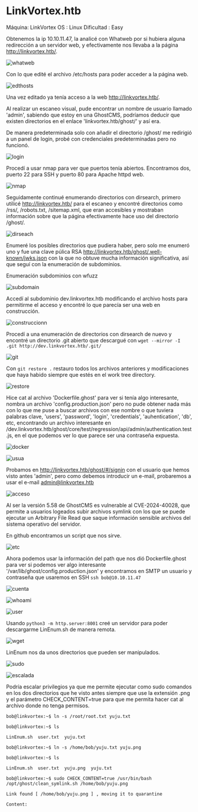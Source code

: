 
# LinkVortex.htb
Máquina: LinkVortex        OS : Linux       Dificultad : Easy

Obtenemos la ip 10.10.11.47, la analicé con Whatweb por si hubiera alguna redirección a un servidor web, y efectivamente nos llevaba a la página http://linkvortex.htb/.

![whatweb](https://github.com/user-attachments/assets/0f64f3ec-0638-4b8b-9041-72c20da13ed8)

Con lo que edité el archivo /etc/hosts para poder acceder a la página web.

![edthosts](https://github.com/user-attachments/assets/2f37e39d-6049-4b61-a932-7d12a4db9771)

Una vez editado ya tenía acceso a la web http://linkvortex.htb/. 


Al realizar un escaneo visual, pude encontrar un nombre de usuario llamado 'admin', sabiendo que estoy en una GhostCMS, podríamos deducir que existen directorios en el enlace 'linkvortex.htb/ghost/' y así era. 



De manera predeterminada solo con añadir el directorio /ghost/ me redirigió a un panel de login, probé con credenciales predeterminadas pero no funcionó.


![login](https://github.com/user-attachments/assets/6c10b61f-ac88-406e-9768-edfa6b01620b)



Procedí a usar nmap para ver que puertos tenía abiertos. Encontramos dos, puerto 22 para SSH y puerto 80 para Apache httpd web.

![nmap](https://github.com/user-attachments/assets/183b2339-79ed-4d44-a400-befc5ccc6c94)


Seguidamente continué enumerando directorios con dirsearch, primero utilicé http://linkvortex.htb/ para el escaneo y encontré directorios como /rss/, /robots.txt, /sitemap.xml, que eran accesibles y mostraban información sobre que la página efectivamente hace uso del directorio /ghost/.


![dirseach](https://github.com/user-attachments/assets/82a15e61-54d2-47da-88fb-2abf8c79f4c5)


Enumeré los posibles directorios que pudiera haber, pero solo me enumeró uno y fue una clave púlica RSA http://linkvortex.htb/ghost/.well-known/jwks.json con la que no obtuve mucha información significativa, así que seguí con la enumeración de subdominios.


Enumeración subdominios con wfuzz

![subdomain](https://github.com/user-attachments/assets/046f2fce-7e5a-4f92-9254-f4de52b8a8cf)


Accedí al subdominio dev.linkvortex.htb modificando el archivo hosts para permitirme el acceso y encontré lo que parecía ser una web en construcción.



![construccionn](https://github.com/user-attachments/assets/ad3cdde3-bac0-4557-b799-c8e6f45a630a)





Procedí a una enumeración de directorios con dirsearch de nuevo y encontré un directorio .git abierto que descargué con `wget --mirror -I .git http://dev.linkvortex.htb/.git/`


![git](https://github.com/user-attachments/assets/9c559044-fd09-44e4-bbe2-8b1ba7dd1b30)




Con `git restore .` restauro todos los archivos anteriores y modificaciones que haya habido siempre que estés en el work tree directory.

![restore](https://github.com/user-attachments/assets/c62b27bf-3514-45c5-aa9f-5d3243976204)

Hice cat al archivo 'Dockerfile.ghost' para ver si tenía algo interesante, nombra un archivo 'config.production.json' pero no pude obtener nada más con lo que me puse a buscar archivos con ese nombre o que tuviera palabras clave, 'users', 'password', 'login', 'credentials', 'auhentication', 'db', etc, encontrando un archivo interesante en /dev.linkvortex.htb/ghost/core/test/regression/api/admin/authentication.test.js, en el que podemos ver lo que parece ser una contraseña expuesta. 

![docker](https://github.com/user-attachments/assets/dd1c963d-c23c-4c7c-9032-acc023fcf717)


![usua](https://github.com/user-attachments/assets/96297677-7930-4f35-9260-14316d69f780)


Probamos en http://linkvortex.htb/ghost/#/signin con el usuario que hemos visto antes 'admin', pero como debemos introducir un e-mail, probaremos a usar el e-mail admin@linkvortex.htb

![acceso](https://github.com/user-attachments/assets/1b5fbd7e-f631-4272-8812-13490035c95d)


Al ser la versión 5.58 de GhostCMS es vulnerable al CVE-2024-40028, que permite a usuarios logeados subir archivos symlink con los que se puede ejecutar un Arbitrary File Read que saque información sensible archivos del sistema operativo del servidor.


En github encontramos un script que nos sirve. 

![etc](https://github.com/user-attachments/assets/4fa73557-9983-4205-bdc7-6a23deeab235)

Ahora podemos usar la información del path que nos dió Dockerfile.ghost para ver si podemos ver algo interesante '/var/lib/ghost/config.production.json' y encontramos en SMTP un usuario y contraseña que usaremos en
SSH `ssh bob@10.10.11.47`

![cuenta](https://github.com/user-attachments/assets/cf4cf122-bcf1-4c1c-8b5b-76d24a65c48c)

![whoami](https://github.com/user-attachments/assets/96a8a98c-7b4a-4550-98e8-0606964cfe99)

![user](https://github.com/user-attachments/assets/d4c991b1-e3a1-4f84-b9c9-147575d0fef5)

Usando `python3 -m http.server:8001` creé un servidor para poder descargarme LinEnum.sh de manera remota.

![wget](https://github.com/user-attachments/assets/6c245e50-df8c-4d57-b30f-acbe14fc0d79)

LinEnum nos da unos directorios que pueden ser manipulados.

![sudo](https://github.com/user-attachments/assets/8212ab6e-ab5b-4bec-992c-12735aefbf81)

![escalada](https://github.com/user-attachments/assets/eb284522-13e9-42cb-92a2-3c5bef5269ba)

Podría escalar privilegios ya que me permite ejecutar como sudo comandos en los dos directorios que he visto antes siempre que use la extensión .png y el parámetro CHECK_CONTENT=true para que me permita hacer cat
al archivo donde no tenga permisos.



`bob@linkvortex:~$ ln -s /root/root.txt yuju.txt`


`bob@linkvortex:~$ ls`


`LinEnum.sh  user.txt  yuju.txt`


`bob@linkvortex:~$ ln -s /home/bob/yuju.txt yuju.png`


`bob@linkvortex:~$ ls`


`LinEnum.sh  user.txt  yuju.png  yuju.txt`


`bob@linkvortex:~$ sudo CHECK_CONTENT=true /usr/bin/bash /opt/ghost/clean_symlink.sh /home/bob/yuju.png`


`Link found [ /home/bob/yuju.png ] , moving it to quarantine`


`Content:`



























 


